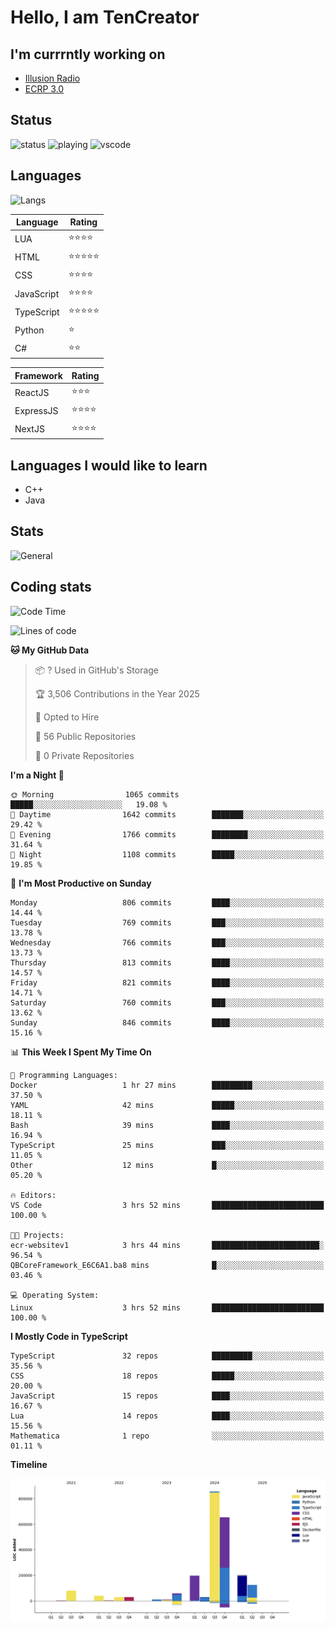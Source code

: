 # Hello, I am TenCreator

## I'm currrntly working on
- [Illusion Radio](https://illusionradio.co.uk/)
- [ECRP 3.0](http://github.com/Emerald-Coast-Roleplay/)

## Status
![status](https://api.statusbadges.me/badge/status/518334475038359555?simple=true&style=for-the-badge)
![playing](https://api.statusbadges.me/badge/playing/518334475038359555?style=for-the-badge)
![vscode](https://api.statusbadges.me/badge/vscode/518334475038359555?style=for-the-badge)

## Languages
![Langs](https://github-readme-stats.vercel.app/api/top-langs/?username=tencreator&layout=compact&theme=radical)


|Language|Rating|
|--------|------|
|LUA|⭐️⭐️⭐️⭐️|
|HTML|⭐️⭐️⭐️⭐️⭐️|
|CSS|⭐️⭐️⭐️⭐️|
|JavaScript|⭐️⭐️⭐️⭐️|
|TypeScript|⭐️⭐️⭐️⭐️⭐️|
|Python|⭐️|
|C#|⭐️⭐️ |

|Framework|Rating|
|--------|------|
|ReactJS|⭐️⭐️⭐|
|ExpressJS|⭐️⭐️⭐️⭐️|
|NextJS|⭐️⭐️⭐⭐️|

## Languages I would like to learn
- C++
- Java

## Stats
![General](https://github-readme-stats.vercel.app/api?username=tencreator&show_icons=true&theme=radical)

## Coding stats

<!--START_SECTION:waka-->
![Code Time](http://img.shields.io/badge/Code%20Time-617%20hrs%2050%20mins-blue)

![Lines of code](https://img.shields.io/badge/From%20Hello%20World%20I%27ve%20Written-2.3%20million%20lines%20of%20code-blue)

**🐱 My GitHub Data** 

> 📦 ? Used in GitHub's Storage 
 > 
> 🏆 3,506 Contributions in the Year 2025
 > 
> 💼 Opted to Hire
 > 
> 📜 56 Public Repositories 
 > 
> 🔑 0 Private Repositories 
 > 
**I'm a Night 🦉** 

```text
🌞 Morning                1065 commits        █████░░░░░░░░░░░░░░░░░░░░   19.08 % 
🌆 Daytime                1642 commits        ███████░░░░░░░░░░░░░░░░░░   29.42 % 
🌃 Evening                1766 commits        ████████░░░░░░░░░░░░░░░░░   31.64 % 
🌙 Night                  1108 commits        █████░░░░░░░░░░░░░░░░░░░░   19.85 % 
```
📅 **I'm Most Productive on Sunday** 

```text
Monday                   806 commits         ████░░░░░░░░░░░░░░░░░░░░░   14.44 % 
Tuesday                  769 commits         ███░░░░░░░░░░░░░░░░░░░░░░   13.78 % 
Wednesday                766 commits         ███░░░░░░░░░░░░░░░░░░░░░░   13.73 % 
Thursday                 813 commits         ████░░░░░░░░░░░░░░░░░░░░░   14.57 % 
Friday                   821 commits         ████░░░░░░░░░░░░░░░░░░░░░   14.71 % 
Saturday                 760 commits         ███░░░░░░░░░░░░░░░░░░░░░░   13.62 % 
Sunday                   846 commits         ████░░░░░░░░░░░░░░░░░░░░░   15.16 % 
```


📊 **This Week I Spent My Time On** 

```text
💬 Programming Languages: 
Docker                   1 hr 27 mins        █████████░░░░░░░░░░░░░░░░   37.50 % 
YAML                     42 mins             █████░░░░░░░░░░░░░░░░░░░░   18.11 % 
Bash                     39 mins             ████░░░░░░░░░░░░░░░░░░░░░   16.94 % 
TypeScript               25 mins             ███░░░░░░░░░░░░░░░░░░░░░░   11.05 % 
Other                    12 mins             █░░░░░░░░░░░░░░░░░░░░░░░░   05.20 % 

🔥 Editors: 
VS Code                  3 hrs 52 mins       █████████████████████████   100.00 % 

🐱‍💻 Projects: 
ecr-websitev1            3 hrs 44 mins       ████████████████████████░   96.54 % 
QBCoreFramework_E6C6A1.ba8 mins              █░░░░░░░░░░░░░░░░░░░░░░░░   03.46 % 

💻 Operating System: 
Linux                    3 hrs 52 mins       █████████████████████████   100.00 % 
```

**I Mostly Code in TypeScript** 

```text
TypeScript               32 repos            █████████░░░░░░░░░░░░░░░░   35.56 % 
CSS                      18 repos            █████░░░░░░░░░░░░░░░░░░░░   20.00 % 
JavaScript               15 repos            ████░░░░░░░░░░░░░░░░░░░░░   16.67 % 
Lua                      14 repos            ████░░░░░░░░░░░░░░░░░░░░░   15.56 % 
Mathematica              1 repo              ░░░░░░░░░░░░░░░░░░░░░░░░░   01.11 % 
```



**Timeline**

![Lines of Code chart](https://raw.githubusercontent.com/tencreator/tencreator/main/assets/bar_graph.png)


<!--END_SECTION:waka-->
